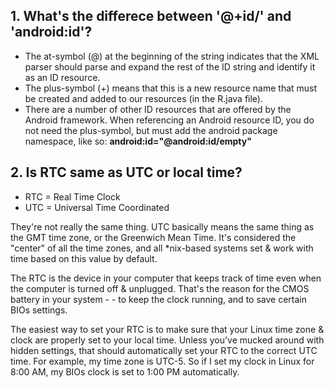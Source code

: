 ## 1. What's the differece between '@+id/' and 'android:id'?

- The at-symbol (@) at the beginning of the string indicates that the XML parser should parse and expand the rest of the ID string and identify it as an ID resource. 
- The plus-symbol (+) means that this is a new resource name that must be created and added to our resources (in the R.java file). 
- There are a number of other ID resources that are offered by the Android framework. When referencing an Android resource ID, you do not need the plus-symbol, but must add the android package namespace, like so:
<strong>android:id="@android:id/empty"</strong>

## 2. Is RTC same as UTC or local time?

- RTC = Real Time Clock
- UTC = Universal Time Coordinated

They're not really the same thing. UTC basically means the same thing as the GMT time zone, or the Greenwich Mean Time. It's considered the "center" of all the time zones, and all *nix-based systems set & work with time based on this value by default.

The RTC is the device in your computer that keeps track of time even when the computer is turned off & unplugged. That's the reason for the CMOS battery in your system - - to keep the clock running, and to save certain BIOs settings.

The easiest way to set your RTC is to make sure that your Linux time zone & clock are properly set to your local time. Unless you've mucked around with hidden settings, that should automatically set your RTC to the correct UTC time. For example, my time zone is UTC-5. So if I set my clock in Linux for 8:00 AM, my BIOs clock is set to 1:00 PM automatically.